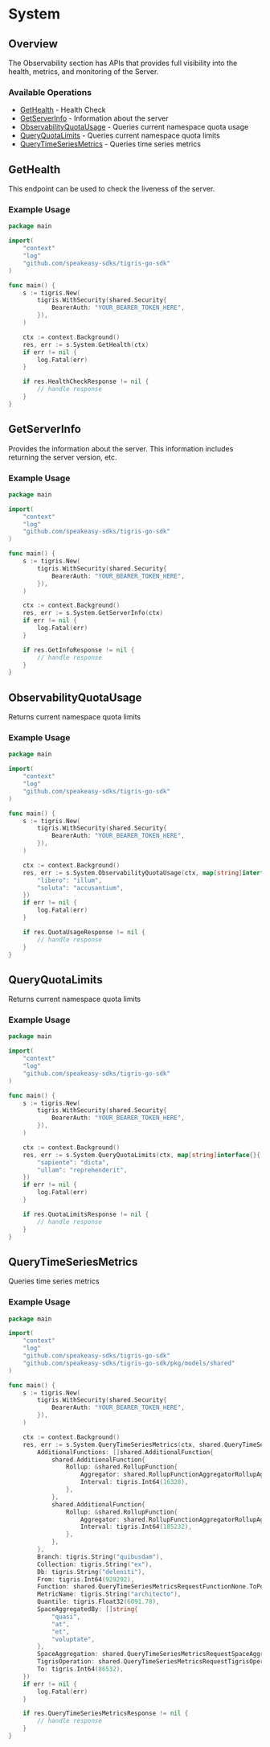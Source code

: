 # System

## Overview

The Observability section has APIs that provides full visibility into the health, metrics, and monitoring of the Server.

### Available Operations

* [GetHealth](#gethealth) - Health Check
* [GetServerInfo](#getserverinfo) - Information about the server
* [ObservabilityQuotaUsage](#observabilityquotausage) - Queries current namespace quota usage
* [QueryQuotaLimits](#queryquotalimits) - Queries current namespace quota limits
* [QueryTimeSeriesMetrics](#querytimeseriesmetrics) - Queries time series metrics

## GetHealth

This endpoint can be used to check the liveness of the server.

### Example Usage

```go
package main

import(
	"context"
	"log"
	"github.com/speakeasy-sdks/tigris-go-sdk"
)

func main() {
    s := tigris.New(
        tigris.WithSecurity(shared.Security{
            BearerAuth: "YOUR_BEARER_TOKEN_HERE",
        }),
    )

    ctx := context.Background()
    res, err := s.System.GetHealth(ctx)
    if err != nil {
        log.Fatal(err)
    }

    if res.HealthCheckResponse != nil {
        // handle response
    }
}
```

## GetServerInfo

Provides the information about the server. This information includes returning the server version, etc.

### Example Usage

```go
package main

import(
	"context"
	"log"
	"github.com/speakeasy-sdks/tigris-go-sdk"
)

func main() {
    s := tigris.New(
        tigris.WithSecurity(shared.Security{
            BearerAuth: "YOUR_BEARER_TOKEN_HERE",
        }),
    )

    ctx := context.Background()
    res, err := s.System.GetServerInfo(ctx)
    if err != nil {
        log.Fatal(err)
    }

    if res.GetInfoResponse != nil {
        // handle response
    }
}
```

## ObservabilityQuotaUsage

Returns current namespace quota limits

### Example Usage

```go
package main

import(
	"context"
	"log"
	"github.com/speakeasy-sdks/tigris-go-sdk"
)

func main() {
    s := tigris.New(
        tigris.WithSecurity(shared.Security{
            BearerAuth: "YOUR_BEARER_TOKEN_HERE",
        }),
    )

    ctx := context.Background()
    res, err := s.System.ObservabilityQuotaUsage(ctx, map[string]interface{}{
        "libero": "illum",
        "soluta": "accusantium",
    })
    if err != nil {
        log.Fatal(err)
    }

    if res.QuotaUsageResponse != nil {
        // handle response
    }
}
```

## QueryQuotaLimits

Returns current namespace quota limits

### Example Usage

```go
package main

import(
	"context"
	"log"
	"github.com/speakeasy-sdks/tigris-go-sdk"
)

func main() {
    s := tigris.New(
        tigris.WithSecurity(shared.Security{
            BearerAuth: "YOUR_BEARER_TOKEN_HERE",
        }),
    )

    ctx := context.Background()
    res, err := s.System.QueryQuotaLimits(ctx, map[string]interface{}{
        "sapiente": "dicta",
        "ullam": "reprehenderit",
    })
    if err != nil {
        log.Fatal(err)
    }

    if res.QuotaLimitsResponse != nil {
        // handle response
    }
}
```

## QueryTimeSeriesMetrics

Queries time series metrics

### Example Usage

```go
package main

import(
	"context"
	"log"
	"github.com/speakeasy-sdks/tigris-go-sdk"
	"github.com/speakeasy-sdks/tigris-go-sdk/pkg/models/shared"
)

func main() {
    s := tigris.New(
        tigris.WithSecurity(shared.Security{
            BearerAuth: "YOUR_BEARER_TOKEN_HERE",
        }),
    )

    ctx := context.Background()
    res, err := s.System.QueryTimeSeriesMetrics(ctx, shared.QueryTimeSeriesMetricsRequest{
        AdditionalFunctions: []shared.AdditionalFunction{
            shared.AdditionalFunction{
                Rollup: &shared.RollupFunction{
                    Aggregator: shared.RollupFunctionAggregatorRollupAggregatorCount.ToPointer(),
                    Interval: tigris.Int64(16328),
                },
            },
            shared.AdditionalFunction{
                Rollup: &shared.RollupFunction{
                    Aggregator: shared.RollupFunctionAggregatorRollupAggregatorMin.ToPointer(),
                    Interval: tigris.Int64(185232),
                },
            },
        },
        Branch: tigris.String("quibusdam"),
        Collection: tigris.String("ex"),
        Db: tigris.String("deleniti"),
        From: tigris.Int64(929292),
        Function: shared.QueryTimeSeriesMetricsRequestFunctionNone.ToPointer(),
        MetricName: tigris.String("architecto"),
        Quantile: tigris.Float32(6091.78),
        SpaceAggregatedBy: []string{
            "quasi",
            "at",
            "et",
            "voluptate",
        },
        SpaceAggregation: shared.QueryTimeSeriesMetricsRequestSpaceAggregationAvg.ToPointer(),
        TigrisOperation: shared.QueryTimeSeriesMetricsRequestTigrisOperationRead.ToPointer(),
        To: tigris.Int64(86532),
    })
    if err != nil {
        log.Fatal(err)
    }

    if res.QueryTimeSeriesMetricsResponse != nil {
        // handle response
    }
}
```
